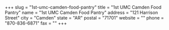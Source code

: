 +++
slug = "1st-umc-camden-food-pantry"
title = "1st UMC Camden Food Pantry"
name = "1st UMC Camden Food Pantry"
address = "121 Harrison Street"
city = "Camden"
state = "AR"
postal = "71701"
website = ""
phone = "870-836-6871"
fax = ""
+++
